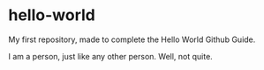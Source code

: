 # hello-world
My first repository, made to complete the Hello World Github Guide.

I am a person, just like any other person. Well, not quite.
